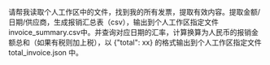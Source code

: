 请帮我读取个人工作区中的文件，找到我的所有发票，提取有效内容。提取金额/日期/供应商，生成报销汇总表（csv），输出到个人工作区指定文件 invoice_summary.csv中。并查询对应日期的汇率，计算换算为人民币的报销金额总和（如果有税则加上税），以 {\"total\": xx} 的格式输出到个人工作区指定文件 total_invoice.json 中。